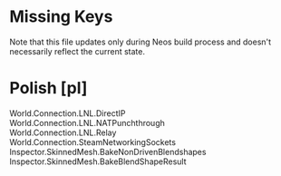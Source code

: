 # Missing Keys
Note that this file updates only during Neos build process and doesn't necessarily reflect the current state.

# Polish [pl]
World.Connection.LNL.DirectIP  
World.Connection.LNL.NATPunchthrough  
World.Connection.LNL.Relay  
World.Connection.SteamNetworkingSockets  
Inspector.SkinnedMesh.BakeNonDrivenBlendshapes  
Inspector.SkinnedMesh.BakeBlendShapeResult  

